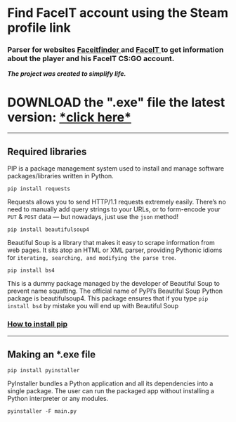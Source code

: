<h1> Find FaceIT account using the Steam profile link </h1>

<h3>Parser for websites <a href= faceitfinder.com> Faceitfinder </a> and <a href = faceit.com> FaceIT </a> to get information about the player and his FaceIT CS:GO account.</h3>



___The project was created to simplify life.___

<h1> DOWNLOAD the ".exe" file the latest version:   <a href = "https://github.com/miceroman/find-faceit-account-using-steam-link/releases/download/v2.0/Find.FaceIT.account.using.the.Steam.profile.link.v2.0.rar"> *click here* </a> </h1>


---

<h2>Required libraries</h2>
PIP is a package management system used to install and manage software packages/libraries written in Python.   

```
pip install requests
```

Requests allows you to send HTTP/1.1 requests extremely easily. There’s no need to manually add query strings to your URLs, or to form-encode your ```PUT``` & ```POST``` data — but nowadays, just use the ```json``` method!

```
pip install beautifulsoup4
```
Beautiful Soup is a library that makes it easy to scrape information from web pages. It sits atop an HTML or XML parser, providing Pythonic idioms for ```iterating, searching, and modifying the parse tree```.

```
pip install bs4
```
This is a dummy package managed by the developer of Beautiful Soup to prevent name squatting. The official name of PyPI’s Beautiful Soup Python package is beautifulsoup4. This package ensures that if you type ```pip install bs4``` by mistake you will end up with Beautiful Soup


<h3> <a href="https://www.geeksforgeeks.org/how-to-install-pip-on-windows/"> How to install pip </a> </h3>

---


<h2> Making an *.exe file </h2>


```
pip install pyinstaller
```

PyInstaller bundles a Python application and all its dependencies into a single package. The user can run the packaged app without installing a Python interpreter or any modules. 

```
pyinstaller -F main.py
```
